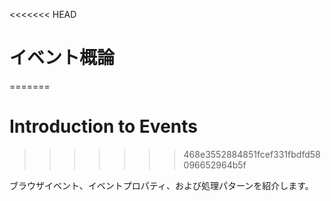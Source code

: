 <<<<<<< HEAD
# イベント概論
=======
# Introduction to Events
>>>>>>> 468e3552884851fcef331fbdfd58096652964b5f

ブラウザイベント、イベントプロパティ、および処理パターンを紹介します。
